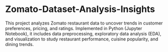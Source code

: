# Zomato-Dataset-Analysis-Insights
This project analyzes Zomato restaurant data to uncover trends in customer preferences, pricing, and ratings. Implemented in Python (Jupyter Notebook), it includes data preprocessing, exploratory data analysis (EDA), and visualization to study restaurant performance, cuisine popularity, and dining trends.
